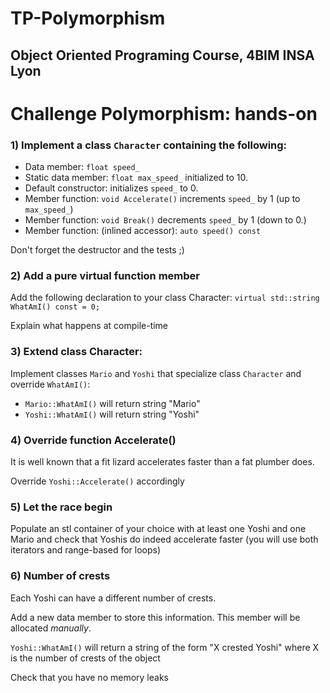 # TP-Polymorphism
## Object Oriented Programing Course, 4BIM INSA Lyon
Challenge Polymorphism: hands-on
======================

### 1) Implement a class ``Character`` containing the following:
* Data member: ``float speed_``
* Static data member: ``float max_speed_`` initialized to 10.
* Default constructor: initializes ``speed_`` to 0.
* Member function: ``void Accelerate()`` increments ``speed_`` by 1 (up to ``max_speed_``)
* Member function: ``void Break()`` decrements ``speed_`` by 1 (down to 0.)
* Member function: (inlined accessor): ``auto speed() const``

Don't forget the destructor and the tests  ;)

### 2) Add a pure virtual function member
Add the following declaration to your class Character:
``virtual std::string WhatAmI() const = 0;``

Explain what happens at compile-time

### 3) Extend class Character:
Implement classes ``Mario`` and ``Yoshi`` that specialize class ``Character`` and override ``WhatAmI()``:
* ``Mario::WhatAmI()`` will return string "Mario"
* ``Yoshi::WhatAmI()`` will return string "Yoshi"

### 4) Override function Accelerate()
It is well known that a fit lizard accelerates faster than a fat plumber does.

Override ``Yoshi::Accelerate()`` accordingly

### 5) Let the race begin
Populate an stl container of your choice with at least one Yoshi and one Mario and check that Yoshis do indeed accelerate faster (you will use both iterators and range-based for loops)

### 6) Number of crests
Each Yoshi can have a different number of crests.

Add a new data member to store this information. This member will be allocated *manually*.

``Yoshi::WhatAmI()`` will return a string of the form "X crested Yoshi" where X is the number of crests of the object

Check that you have no memory leaks